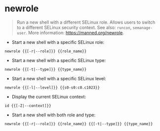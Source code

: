 # newrole

> Run a new shell with a different SELinux role.
> Allows users to switch to a different SELinux security context.
> See also: `runcon`, `semanage-user`.
> More information: <https://manned.org/newrole>.

- Start a new shell with a specific SELinux role:

`newrole {{[-r|--role]}} {{role_name}}`

- Start a new shell with a specific SELinux type:

`newrole {{[-t|--type]}} {{type_name}}`

- Start a new shell with a specific SELinux level:

`newrole {{[-l|--level]}} {{s0-s0:c0.c1023}}`

- Display the current SELinux context:

`id {{[-Z|--context]}}`

- Start a new shell with both role and type:

`newrole {{[-r|--role]}} {{role_name}} {{[-t|--type]}} {{type_name}}`
